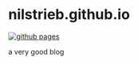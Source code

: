 # nilstrieb.github.io

[![github pages](https://github.com/Nilstrieb/nilstrieb.github.io/actions/workflows/pages.yml/badge.svg)](https://github.com/Nilstrieb/nilstrieb.github.io/actions/workflows/pages.yml)

a very good blog
